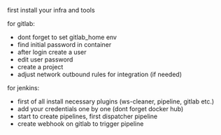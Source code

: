 first install your infra and tools

for gitlab:
- dont forget to set gitlab_home env
- find initial password in container
- after login create a user
- edit user password
- create a project
- adjust network outbound rules for integration (if needed)


for jenkins:
- first of all install necessary plugins (ws-cleaner, pipeline, gitlab etc.)
- add your credentials one by one (dont forget docker hub)
- start to create pipelines, first dispatcher pipeline
- create webhook on gitlab to trigger pipeline